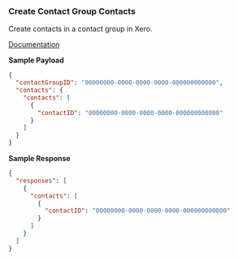 ### Create Contact Group Contacts

Create contacts in a contact group in Xero.

[Documentation](https://xeroapi.github.io/xero-node/accounting/index.html#api-Accounting-createContactGroupContacts)

**Sample Payload**

```json
{
  "contactGroupID": "00000000-0000-0000-0000-000000000000",
  "contacts": {
    "contacts": [
      {
        "contactID": "00000000-0000-0000-0000-000000000000"
      }
    ]
  }
}
```

**Sample Response**

```json
{
  "responses": [
    {
      "contacts": [
        {
          "contactID": "00000000-0000-0000-0000-000000000000"
        }
      ]
    }
  ]
}
```
